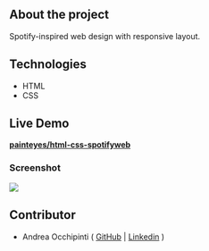 ## About the project
Spotify-inspired web design with responsive layout.

## Technologies 
- HTML
- CSS

## Live Demo
**[painteyes/html-css-spotifyweb](https://painteyes.github.io/html-css-spotifyweb)**

### Screenshot
<img src="https://i.postimg.cc/RZP3KQLj/Spotify-Web.png"/>

## Contributor
- Andrea Occhipinti ( [GitHub](https://github.com/painteyes) | [Linkedin](https://www.linkedin.com/in/occhipinti) )

